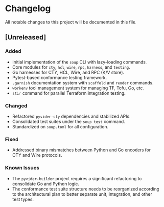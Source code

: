 # Changelog

All notable changes to this project will be documented in this file.

## [Unreleased]

### Added
- Initial implementation of the `soup` CLI with lazy-loading commands.
- Core modules for `cty`, `hcl`, `wire`, `rpc`, `harness`, and `testing`.
- Go harnesses for CTY, HCL, Wire, and RPC (K/V store).
- Pytest-based conformance testing framework.
- `.garnish` documentation system with `scaffold` and `render` commands.
- `workenv` tool management system for managing TF, Tofu, Go, etc.
- `stir` command for parallel Terraform integration testing.

### Changed
- Refactored `pyvider-cty` dependencies and stabilized APIs.
- Consolidated test suites under the `soup test` command.
- Standardized on `soup.toml` for all configuration.

### Fixed
- Addressed binary mismatches between Python and Go encoders for CTY and Wire protocols.

### Known Issues
- The `pyvider-builder` project requires a significant refactoring to consolidate Go and Python logic.
- The conformance test suite structure needs to be reorganized according to the architectural plan to better separate unit, integration, and other test types.
